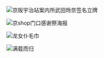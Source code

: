 ![京阪宇治站案内所武田玲奈签名立牌](https://user-images.githubusercontent.com/1933673/183308726-33c43a09-2edf-4e53-9786-9b68bc7bd462.JPG)

![京shop门口感谢祭海报](https://user-images.githubusercontent.com/1933673/183308716-241a308a-ad50-4298-a8dd-8521cb78e2f6.JPG)

![龙女仆毛巾](https://user-images.githubusercontent.com/1933673/183308725-25daa5cc-f48e-451a-ab7e-90145fe552de.JPG)


![满载而归](https://user-images.githubusercontent.com/1933673/183308718-e2e3d2d1-7c98-4847-a4ff-14cfd5f55f2d.JPG)
